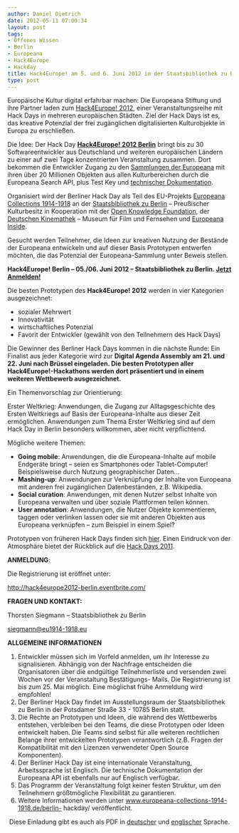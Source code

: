 ```yaml
---
author: Daniel Dietrich
date: 2012-05-11 07:00:34
layout: post
tags:
- Offenes Wissen
- Berlin
- Europeana
- Hack4Europe
- Hackday
title: Hack4Europe! am 5. und 6. Juni 2012 in der Staatsbibliothek zu Berlin
type: post
---
```


Europäische Kultur digital erfahrbar machen: Die Europeana Stiftung und ihre Partner laden zum [Hack4Europe! 2012](http://pro.europeana.eu/web/guest/hackathons), einer Veranstaltungsreihe mit Hack Days in mehreren europäischen Städten. Ziel der Hack Days ist es, das kreative Potenzial der frei zugänglichen digitalisierten Kulturobjekte in Europa zu erschließen.

Die Idee: Der Hack Day **[Hack4Europe! 2012 Berlin](http://www.europeana-collections-1914-1918.eu/berlin-hackday)** bringt bis zu 30 Softwareentwickler aus Deutschland und weiteren europäischen Ländern zu einer auf zwei Tage konzentrierten Veranstaltung zusammen. Dort bekommen die Entwickler Zugang zu den [Sammlungen der Europeana](http://www.europeana.eu/portal/) mit ihren über 20 Millionen Objekten aus allen Kulturbereichen durch die Europeana Search API, plus Test Key und [technischer Dokumentation](http://europeanalabs.eu/wiki/EuropeanaOpenSearchAPI).

Organisiert wird der Berliner Hack Day als Teil des EU-Projekts [Europeana Collections 1914-1918](http://www.europeana-collections-1914-1918.eu/) an der [Staatsbibliothek zu Berlin](http://staatsbibliothek-berlin.de/) – Preußischer Kulturbesitz in Kooperation mit der [Open Knowledge Foundation](http://okfn.org), der [Deutschen Kinemathek](http://www.deutsche-kinemathek.de/) – Museum für Film und Fernsehen und [Europeana Inside](http://europeanainside.eu/).

Gesucht werden Teilnehmer, die Ideen zur kreativen Nutzung der Bestände der Europeana entwickeln und auf dieser Basis Prototypen entwerfen möchten, die das Potenzial der Europeana-Sammlung unter Beweis stellen.

**Hack4Europe! Berlin – 05./06. Juni 2012 – Staatsbibliothek zu Berlin. [Jetzt Anmelden!](http://hack4europe2012-berlin.eventbrite.com/)**

Die besten Prototypen des **Hack4Europe! 2012** werden in vier Kategorien ausgezeichnet:

  * sozialer Mehrwert
  * Innovativität
  * wirtschaftliches Potenzial
  * Favorit der Entwickler (gewählt von den Teilnehmern des Hack Days)

Die Gewinner des Berliner Hack Days kommen in die nächste Runde: Ein Finalist aus jeder Kategorie wird zur **Digital Agenda Assembly am 21. und 22. Juni nach Brüssel eingeladen. Die besten Prototypen aller Hack4Europe!-Hackathons werden dort präsentiert und in einem weiteren Wettbewerb ausgezeichnet.**

Ein Themenvorschlag zur Orientierung:

Erster Weltkrieg: Anwendungen, die Zugang zur Alltagsgeschichte des Ersten Weltkriegs auf Basis der Europeana-Inhalte aus dieser Zeit ermöglichen. Anwendungen zum Thema Erster Weltkrieg sind auf dem Hack Day in Berlin besonders willkommen, aber nicht verpflichtend.

Mögliche weitere Themen:

  * **Going mobile**: Anwendungen, die die Europeana-Inhalte auf mobile Endgeräte bringt – seien es Smartphones oder Tablet-Computer! Beispielsweise durch Nutzung geographischer Daten...
  * **Mashing-up**: Anwendungen zur Verknüpfung der Inhalte von Europeana mit anderen frei zugänglichen Datenbeständen, z.B. Wikipedia.
  * **Social curation**: Anwendungen, mit denen Nutzer selbst Inhalte von Europeana verwalten und über soziale Plattformen teilen können.
  * **User annotation**: Anwendungen, die Nutzer Objekte kommentieren, taggen oder verlinken lassen oder sie mit anderen Objekten aus Europeana verknüpfen – zum Beispiel in einem Spiel?

Prototypen von früheren Hack Days finden sich [hier](http://pro.europeana.eu/web/guest/hackathon-prototypes). Einen Eindruck von der Atmosphäre bietet der Rückblick auf die [Hack Days 2011](http://dl.psnc.pl/2011/06/22/podsumowanie-hack4europe/lang-pref/en/).

**ANMELDUNG**:

Die Registrierung ist eröffnet unter:

<http://hack4europe2012-berlin.eventbrite.com/>

**FRAGEN UND KONTAKT:**

Thorsten Siegmann – Staatsbibliothek zu Berlin

siegmann@eu1914-1918.eu

**ALLGEMEINE INFORMATIONEN**

  1. Entwickler müssen sich im Vorfeld anmelden, um ihr Interesse zu signalisieren. Abhängig von der Nachfrage entscheiden die Organisatoren über die endgültige Teilnehmerliste und versenden zwei Wochen vor der Veranstaltung Bestätigungs- Mails. Die Registrierung ist bis zum 25. Mai möglich. Eine möglichst frühe Anmeldung wird empfohlen!
  2. Der Berliner Hack Day findet im Ausstellungsraum der Staatsbibliothek zu Berlin in der Potsdamer Straße 33 - 10785 Berlin statt.
  3. Die Rechte an Prototypen und Ideen, die während des Wettbewerbs entstehen, verbleiben bei den Teams, die diese Prototypen oder Ideen entwickelt haben. Die Teams sind selbst für alle weiteren rechtlichen Belange ihrer entwickelten Prototypen verantwortlich (z.B. Fragen der Kompatibilität mit den Lizenzen verwendeter Open Source Komponenten).
  4. Der Berliner Hack Day ist eine internationale Veranstaltung, Arbeitssprache ist Englisch. Die technische Dokumentation der Europeana API ist ebenfalls nur auf Englisch verfügbar.
  5. Das Programm der Veranstaltung folgt keiner festen Struktur, um den Teilnehmern größtmögliche Flexibilität zu garantieren.
  6. Weitere Informationen werden unter www.europeana-collections-1914-1918.de/berlin- hackday/ veröffentlicht.

 Diese Einladung gibt es auch als PDF in [deutscher](/files/blog/2012/05/Ankuendigung-Hack4EuropeBerlin-deutsch.pdf) und [englischer](/files/blog/2012/05/Ankuendigung-Hack4EuropeBerlin-deutsch.pdf) Sprache.